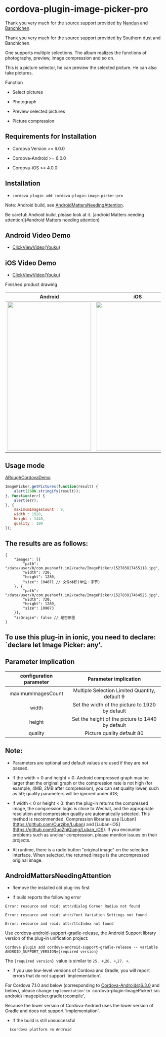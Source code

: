 # cordova-plugin-image-picker-pro



Thank you very much for the source support provided by [Nandun](https://github.com/nanchen2251) and [Banchichen](https://github.com/banchichen).


Thank you very much for the source support provided by Southern dust and Banchichen.



One supports multiple selections. The album realizes the functions of photography, preview, image compression and so on.



This is a picture selector, he can preview the selected picture. He can also take pictures.



Function



- Select pictures

- Photograph

- Preview selected pictures

- Picture compression



## Requirements for Installation



- Cordova Version >= 6.0.0

- Cordova-Android >= 6.0.0

- Cordova-iOS >= 4.0.0



## Installation



- `cordova plugin add cordova-plugin-image-picker-pro`




Note: Android build, see [AndroidMattersNeedingAttention](#AndroidMattersneedingattention).



Be careful: Android build, please look at it. [android Matters needing attention](#android Matters needing attention)




## Android Video Demo

- [ClickViewVideo(Youku)](http://v.youku.com/v_show/id_XMjg0NDg0NDIyMA==.html)



## iOS Video Demo

- [ClickViewVideo(Youku)](http://v.youku.com/v_show/id_XMjg0NDg0NTU4OA==.html)



Finished product drawing

| Android         | iOS          |
|:---------------:|:------------:|
| <img src="../../screenshots/android.png" width="270px" height="480"> | <img src="../../screenshots/ios.jpg" width="270px" height="480"> |

## Usage mode

[ARoughCordovaDemo](https://github.com/giantss/ImagePickerDemo)

```javascript
ImagePicker.getPictures(function(result) {
    alert(JSON.stringify(result));
}, function(err) {
    alert(err);
}, {
    maximumImagesCount : 9,
    width : 1920,
    height : 1440,
    quality : 100
});
```
## The results are as follows:

```
{
    "images": [{
        "path": "/data/user/0/com.pushsoft.im2/cache/ImagePicker/152783817455118.jpg",
        "width": 720,
        "height": 1280,
        "size": 104871 // 文件体积(单位：字节)
    }, {
        "path": "/data/user/0/com.pushsoft.im2/cache/ImagePicker/152783817464525.jpg",
        "width": 720,
        "height": 1280,
        "size": 109873
    }],
    "isOrigin": false // 是否原图
}
```



## To use this plug-in in ionic, you need to declare: `declare let Image Picker: any'.




## Parameter implication



| configuration parameter | Parameter implication                  |
|:------------------:|:-------------------------:|
| maximumImagesCount | Multiple Selection Limited Quantity, default 9     |
| width              | Set the width of the picture to 1920 by default   |
| height             | Set the height of the picture to 1440 by default |
| quality            | Picture quality default 80        |



## Note:



- Parameters are optional and default values are used if they are not passed.

- If the width > 0 and height > 0: Android compressed graph may be larger than the original graph or the compression rate is not high (for example, 4MB, 2MB after compression), you can set quality lower, such as 50; quality parameters will be ignored under iOS;

- If width < 0 or height < 0: then the plug-in returns the compressed image, the compression logic is close to Wechat, and the appropriate resolution and compression quality are automatically selected. This method is recommended. Compression libraries use [Luban] (https://github.com/Curzibn/Luban) and [Luban-iOS] (https://github.com/GuoZhiQiang/Luban_iOS). If you encounter problems such as unclear compression, please mention issues on their projects.

- At runtime, there is a radio button "original image" on the selection interface. When selected, the returned image is the uncompressed original image.





## AndroidMattersNeedingAttention



- Remove the installed old plug-ins first



- If build reports the following error


```
Error: resource and roid: attr/dialog Corner Radius not found

Error: resource and roid: attr/font Variation Settings not found

Error: resource and roid: attr/ttcIndex not found
```
   
   Use [cordova-android-support-gradle-release](https://github.com/dpa99c/cordova-android-support-gradle-release), the Android Support library version of the plug-in unification project:


```
Cordova plugin add cordova-android-support-gradle-release -- variable ANDROID_SUPPORT_VERSION={required version}
```



The `{required version} `value is similar to `25. +`,`26. +`,`27. +`.



- If you use low-level versions of Cordova and Gradle, you will report errors that do not support `implementation'.

For Cordova 7.1.0 and below (corresponding to Cordova-Android@6.3.0 and below), please change `implementation'in `cordova-plugin-ImagePicker\ src android\ imagepicker.gradle` to `compile',

Because the lower version of Cordova-Android uses the lower version of Gradle and does not support `implementation'.



- If the build is still unsuccessful

```
  $cordova platform rm Android
```
